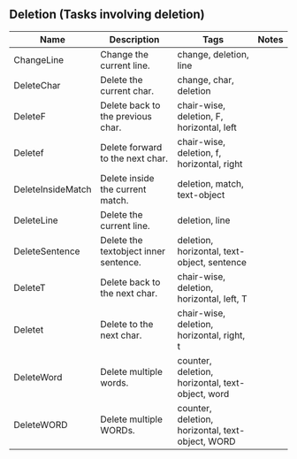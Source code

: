 ## Deletion (Tasks involving deletion)
| Name | Description | Tags | Notes
| --- | -------- | -------- | -------- |
|ChangeLine | Change the current line. | change, deletion, line |
|DeleteChar | Delete the current char. | change, char, deletion |
|DeleteF | Delete back to the previous char. | chair-wise, deletion, F, horizontal, left |
|Deletef | Delete forward to the next char. | chair-wise, deletion, f, horizontal, right |
|DeleteInsideMatch | Delete inside the current match. | deletion, match, text-object |
|DeleteLine | Delete the current line. | deletion, line |
|DeleteSentence | Delete the textobject inner sentence. | deletion, horizontal, text-object, sentence |
|DeleteT | Delete back to the next char. | chair-wise, deletion, horizontal, left, T |
|Deletet | Delete to the next char. | chair-wise, deletion, horizontal, right, t |
|DeleteWord | Delete multiple words. | counter, deletion, horizontal, text-object, word |
|DeleteWORD | Delete multiple WORDs. | counter, deletion, horizontal, text-object, WORD |